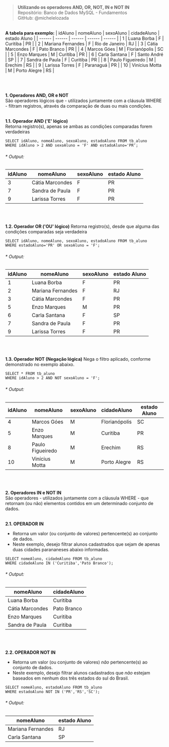 > **Utilizando os operadores AND, OR, NOT, IN e NOT IN**     
> Repositório: Banco de Dados MySQL - Fundamentos    
> GitHub: @michelelozada
&nbsp;
     
&nbsp;   
**A tabela para exemplo:** 
| idAluno | nomeAluno         |	sexoAluno | cidadeAluno    | estado Aluno |
| ------  | ------            | ------    | ------  	   | ------       |
| 1       | Luana Borba       |	F         |	Curitiba       | PR           |
| 2	      | Mariana Fernandes | F         | Rio de Janeiro | RJ           |
| 3	      | Cátia Marcondes   |	F         |	Pato Branco    | PR           |
| 4	      | Marcos Góes       |	M         |	Florianópolis  | SC           |
| 5	      | Enzo Marques      | M         | Curitiba       | PR           |
| 6	      | Carla Santana     | F         | Santo André    | SP           |
| 7	      | Sandra de Paula   | F         |	Curitiba       | PR           |
| 8	      | Paulo Figueiredo  | M         | Erechim        | RS           |
| 9	      | Larissa Torres    | F         | Paranaguá      | PR           |
| 10      |	Vinícius Motta    | M         | Porto Alegre   | RS           |

&nbsp;
     
&nbsp;    
**1. Operadores AND, OR e NOT**  
São operadores lógicos que - utilizados juntamente com a cláusula WHERE - filtram registros, através da comparação de duas ou mais condições.
&nbsp;
     
&nbsp;      
**1.1. Operador AND ('E' lógico)**  
Retorna registro(s), apenas se ambas as condições comparadas forem verdadeiras
```mysql
SELECT idAluno, nomeAluno, sexoAluno, estadoAluno FROM tb_aluno 
WHERE idAluno > 2 AND sexoAluno = 'F' AND estadoAluno='PR';
```
###### * Output:  
| idAluno | nomeAluno         |	sexoAluno | estado Aluno |
| ------  | ------            | ------    | ------       |
| 3	      | Cátia Marcondes   |	F         |	PR           |
| 7	      | Sandra de Paula   | F         |	PR           |
| 9	      | Larissa Torres    | F         | PR           |

&nbsp;
     
&nbsp;     
**1.2. Operador OR ('OU' lógico)**
Retorna registro(s), desde que alguma das condições comparadas seja verdadeira
```mysql
SELECT idAluno, nomeAluno, sexoAluno, estadoAluno FROM tb_aluno 
WHERE estadoAluno='PR' OR sexoAluno = 'F';
```
###### * Output:  
| idAluno | nomeAluno         |	sexoAluno | estado Aluno |
| ------  | ------            | ------    | ------       |
| 1       | Luana Borba       |	F         |	PR           |
| 2	      | Mariana Fernandes | F         | RJ           |
| 3	      | Cátia Marcondes   |	F         |	PR           |
| 5	      | Enzo Marques      | M         | PR           |
| 6	      | Carla Santana     | F         | SP           |
| 7	      | Sandra de Paula   | F         |	PR           |
| 9	      | Larissa Torres    | F         | PR           |

&nbsp;
     
&nbsp;    
**1.3. Operador NOT (Negação lógica)**
Nega o filtro aplicado, conforme demonstrado no exemplo abaixo.
```mysql
SELECT * FROM tb_aluno 
WHERE idAluno > 2 AND NOT sexoAluno = 'F';
```
###### * Output:  
| idAluno | nomeAluno         |	sexoAluno | cidadeAluno    | estado Aluno |
| ------  | ------            | ------    | ------  	   | ------       |
| 4	      | Marcos Góes       |	M         |	Florianópolis  | SC           |
| 5	      | Enzo Marques      | M         | Curitiba       | PR           |
| 8	      | Paulo Figueiredo  | M         | Erechim        | RS           |
| 10      |	Vinícius Motta    | M         | Porto Alegre   | RS           |

&nbsp;
     
&nbsp;     
**2. Operadores IN e NOT IN**  
São operadores - utilizados juntamente com a cláusula WHERE - que retornam (ou não) elementos contidos em um determinado conjunto de dados.
&nbsp;
     
&nbsp;    
**2.1. OPERADOR IN**  
- Retorna um valor (ou conjunto de valores) pertencente(s) ao conjunto de dados. 
- Neste exemplo, desejo filtrar alunos cadastrados que sejam de apenas duas cidades parananeses abaixo informadas.
```mysql
SELECT nomeAluno, cidadeAluno FROM tb_aluno
WHERE cidadeAluno IN ('Curitiba','Pato Branco');
```
###### * Output:  
| nomeAluno         | cidadeAluno    |
| ------            | ------    	 |
| Luana Borba       | Curitiba       |
| Cátia Marcondes   | Pato Branco    |
| Enzo Marques      | Curitiba       |
| Sandra de Paula   | Curitiba       |

&nbsp;
     
&nbsp;    
**2.2. OPERADOR NOT IN**  
- Retorna um valor (ou conjunto de valores) *não* pertencente(s) ao conjunto de dados.
- Neste exemplo, desejo filtrar alunos cadastrados que *não* estejam baseados em nenhum dos três estados do sul do Brasil.
```mysql
SELECT nomeAluno, estadoAluno FROM tb_aluno
WHERE estadoAluno NOT IN ('PR','RS','SC');
```
###### * Output:  
| nomeAluno         | estado Aluno |
| ------            | ------       |
| Mariana Fernandes | RJ           |
| Carla Santana     | SP           |